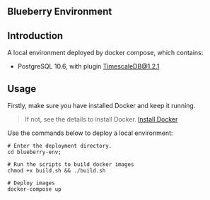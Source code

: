 ## Blueberry Environment
## Introduction

A local environment deployed by docker compose, which contains:
- PostgreSQL 10.6, with plugin TimescaleDB@1.2.1

## Usage
Firstly, make sure you have installed Docker and keep it running.

> If not, see the details to install Docker. [Install Docker](https://docs.docker.com/install/)

Use the commands below to deploy a local environment:

```shell
# Enter the deployment directory.
cd blueberry-env;

# Run the scripts to build docker images
chmod +x build.sh && ./build.sh

# Deploy images
docker-compose up
```
